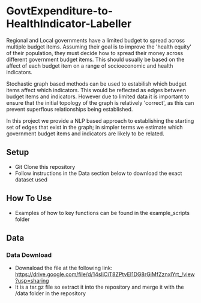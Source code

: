 # GovtExpenditure-to-HealthIndicator-Labeller

Regional and Local governments have a limited budget to spread across multiple budget items. Assuming their goal is to improve the 'health equity' of their population, they must decide how to spread their money across different government budget items. This should usually be based on the affect of each budget item on a range of socioeconomic and health indicators.

Stochastic graph based methods can be used to estabilish which budget items affect which indicators. This would be reflected as edges between budget items and indicators. However due to limited data it is important to ensure that the initial topology of the graph is relatively 'correct', as this can prevent superflous relationships being established.

In this project we provide a NLP based approach to establishing the starting set of edges that exist in the graph; in simpler terms we estimate which government budget items and indicators are likely to be related.

## Setup
- Git Clone this repository
- Follow instructions in the Data section below to download the exact dataset used 

## How To Use
- Examples of how to key functions can be found in the example_scripts folder

## Data 
### Data Download
- Downaload the file at the following link: https://drive.google.com/file/d/14sIiCiT8ZPtvEI1DG8rGiMfZznxlYrt_/view?usp=sharing
- It is a tar.gz file so extract it into the repository and merge it with the /data folder in the repository
